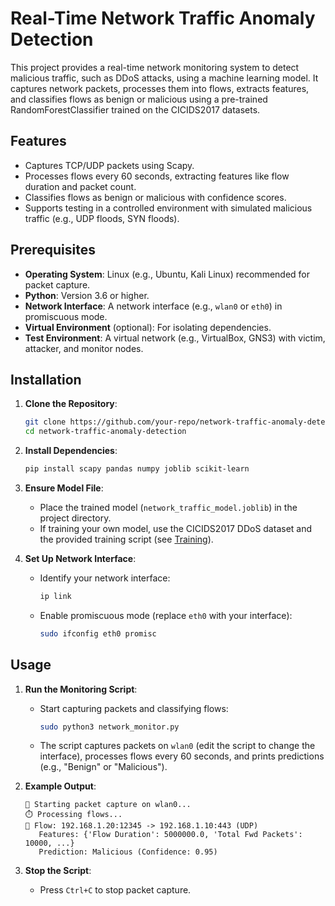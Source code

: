 # Real-Time Network Traffic Anomaly Detection

This project provides a real-time network monitoring system to detect malicious traffic, such as DDoS attacks, using a machine learning model. It captures network packets, processes them into flows, extracts features, and classifies flows as benign or malicious using a pre-trained RandomForestClassifier trained on the CICIDS2017 datasets.

## Features
- Captures TCP/UDP packets using Scapy.
- Processes flows every 60 seconds, extracting features like flow duration and packet count.
- Classifies flows as benign or malicious with confidence scores.
- Supports testing in a controlled environment with simulated malicious traffic (e.g., UDP floods, SYN floods).

## Prerequisites
- **Operating System**: Linux (e.g., Ubuntu, Kali Linux) recommended for packet capture.
- **Python**: Version 3.6 or higher.
- **Network Interface**: A network interface (e.g., `wlan0` or `eth0`) in promiscuous mode.
- **Virtual Environment** (optional): For isolating dependencies.
- **Test Environment**: A virtual network (e.g., VirtualBox, GNS3) with victim, attacker, and monitor nodes.

## Installation
1. **Clone the Repository**:
   ```bash
   git clone https://github.com/your-repo/network-traffic-anomaly-detection.git
   cd network-traffic-anomaly-detection
   ```

2. **Install Dependencies**:
   ```bash
   pip install scapy pandas numpy joblib scikit-learn
   ```

3. **Ensure Model File**:
   - Place the trained model (`network_traffic_model.joblib`) in the project directory.
   - If training your own model, use the CICIDS2017 DDoS dataset and the provided training script (see [Training](#training)).

4. **Set Up Network Interface**:
   - Identify your network interface:
     ```bash
     ip link
     ```
   - Enable promiscuous mode (replace `eth0` with your interface):
     ```bash
     sudo ifconfig eth0 promisc
     ```

## Usage
1. **Run the Monitoring Script**:
   - Start capturing packets and classifying flows:
     ```bash
     sudo python3 network_monitor.py
     ```
   - The script captures packets on `wlan0` (edit the script to change the interface), processes flows every 60 seconds, and prints predictions (e.g., "Benign" or "Malicious").

2. **Example Output**:
   ```
   📡 Starting packet capture on wlan0...
   ⏱️ Processing flows...
   🧠 Flow: 192.168.1.20:12345 -> 192.168.1.10:443 (UDP)
      Features: {'Flow Duration': 5000000.0, 'Total Fwd Packets': 10000, ...}
      Prediction: Malicious (Confidence: 0.95)
   ```

3. **Stop the Script**:
   - Press `Ctrl+C` to stop packet capture.
